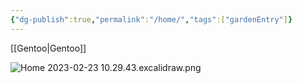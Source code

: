 ```yaml
---
{"dg-publish":true,"permalink":"/home/","tags":["gardenEntry"]}
---
```



[[Gentoo\|Gentoo]]

![Home 2023-02-23 10.29.43.excalidraw.png](/img/user/Excalidraw/Home%202023-02-23%2010.29.43.excalidraw.png)
